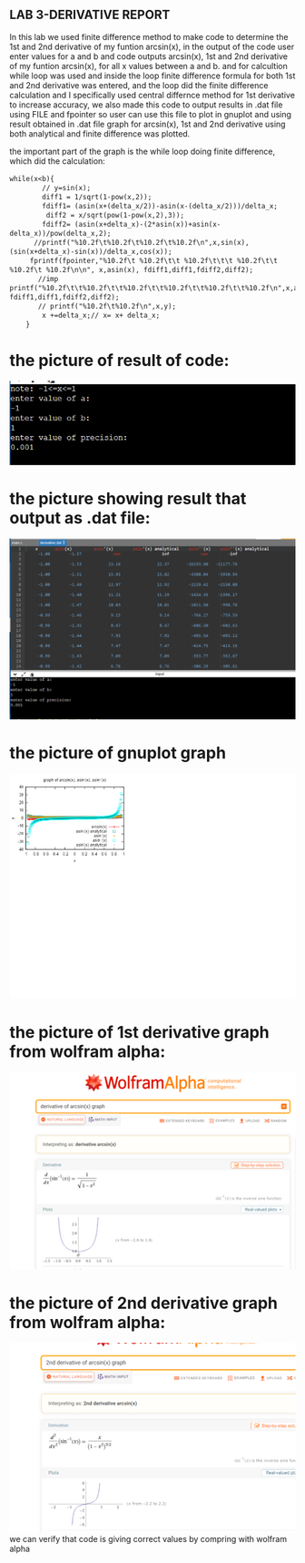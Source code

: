 ## LAB 3-DERIVATIVE REPORT 
In this lab we used finite difference method to make code to determine the 1st and 2nd derivative of my funtion arcsin(x), in the output of the code user enter values for a and b and code outputs arcsin(x), 1st and 2nd derivative of my funtion arcsin(x), for all x values between a and b.
and for calcultion while loop was used and inside the loop finite difference formula for both 1st and 2nd derivative was entered, and the loop did the finite difference calculation and I specifically used central differnce method for 1st derivative to increase accuracy, we also made this code to output results in .dat file using FILE and fpointer so user can use this file to plot in gnuplot and using result obtained in .dat file graph for arcsin(x), 1st and 2nd derivative using both analytical and finite difference was plotted.

the important part of the graph is the while loop doing finite difference, which did the calculation:

``` 
while(x<b){
        // y=sin(x);
        diff1 = 1/sqrt(1-pow(x,2));
        fdiff1= (asin(x+(delta_x/2))-asin(x-(delta_x/2)))/delta_x;
         diff2 = x/sqrt(pow(1-pow(x,2),3));
        fdiff2= (asin(x+delta_x)-(2*asin(x))+asin(x-delta_x))/pow(delta_x,2);
      //printf("%10.2f\t%10.2f\t%10.2f\t%10.2f\n",x,sin(x), (sin(x+delta_x)-sin(x))/delta_x,cos(x));
     fprintf(fpointer,"%10.2f\t %10.2f\t\t %10.2f\t\t\t %10.2f\t\t %10.2f\t %10.2f\n\n", x,asin(x), fdiff1,diff1,fdiff2,diff2);
       //imp printf("%10.2f\t\t%10.2f\t\t%10.2f\t\t%10.2f\t\t%10.2f\t\t%10.2f\n",x,asin(x), fdiff1,diff1,fdiff2,diff2);
       // printf("%10.2f\t%10.2f\n",x,y);
        x +=delta_x;// x= x+ delta_x;
    }

``` 
# the  picture of result of code:
![](https://github.com/akaashv/RTR105/blob/main/lab%20work/lab3/LW3results1.png)

# the picture showing result that output as .dat file:
![](https://github.com/akaashv/RTR105/blob/main/lab%20work/lab3/LW3results2.png)
# the picture of gnuplot graph
![](https://github.com/akaashv/RTR105/blob/main/lab%20work/lab3/Lab3diffgnuplot.png)
# the picture of 1st derivative graph from wolfram alpha:
![](https://github.com/akaashv/RTR105/blob/main/lab%20work/lab3/LW3resultsw2.png)
# the picture of 2nd derivative graph from wolfram alpha:
![](https://github.com/akaashv/RTR105/blob/main/lab%20work/lab3/LW3resultsw1.png)
we can verify that code is giving correct values by compring with wolfram alpha



